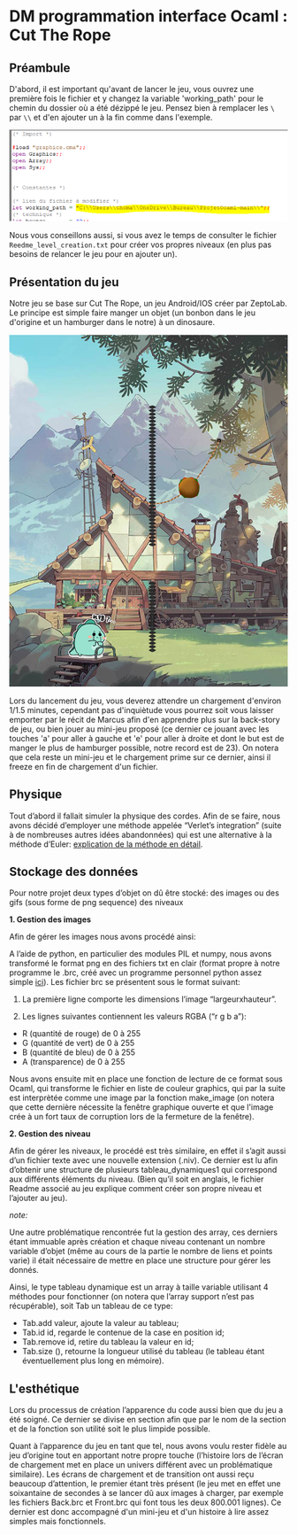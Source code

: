 # DM programmation interface Ocaml : Cut The Rope

## Préambule

D'abord, il est important qu'avant de lancer le jeu, vous ouvrez une première fois le fichier et y changez la variable 'working_path' pour le chemin du dossier où a été dézippé le jeu. Pensez bien à remplacer les `\` par `\\` et d'en ajouter un à la fin comme dans l'exemple.

![This is an image](https://github.com/Adem-hub/ProjetOcaml/blob/7c2606d0c6c1fed453adc4f634b43d8b3fffc606/Captures%20du%20jeu/Working_Path.PNG)

Nous vous conseillons aussi, si vous avez le temps de consulter le fichier `Reedme_level_creation.txt` pour créer vos propres niveaux (en plus pas besoins de relancer le jeu pour en ajouter un).

## Présentation du jeu

Notre jeu se base sur Cut The Rope, un jeu Android/IOS créer par ZeptoLab. Le principe est simple faire manger un objet (un bonbon dans le jeu d'origine et un hamburger dans le notre) à un dinosaure.

![This is an image](https://github.com/Adem-hub/ProjetOcaml/blob/620776c732366b00c2d4711826739d8bb7124e26/Captures%20du%20jeu/Welcome.PNG)

Lors du lancement du jeu, vous deverez attendre un chargement d'environ 1/1.5 minutes, cependant pas d'inquiètude vous pourrez soit vous laisser emporter par le récit de Marcus afin d'en apprendre plus sur la back-story de jeu, ou bien jouer au mini-jeu proposé (ce dernier ce jouant avec les touches 'a' pour aller à gauche et 'e' pour aller à droite et dont le but est de manger le plus de hamburger possible, notre record est de 23). On notera que cela reste un mini-jeu et le chargement prime sur ce dernier, ainsi il freeze en fin de chargement d'un fichier.



## Physique

Tout d’abord il fallait simuler la physique des cordes. Afin de se faire, nous avons décidé d’employer une méthode appelée “Verlet’s integration”
(suite à de nombreuses autres idées abandonnées) qui est une alternative à la méthode d’Euler:
[explication de la méthode en détail](https://fr.wikipedia.org/wiki/Int%C3%A9gration_de_Verlet).

## Stockage des données

Pour notre projet deux types d’objet on dû être stocké:
des images ou des gifs (sous forme de png sequence)
des niveaux

**1. Gestion des images**

Afin de gérer les images nous avons procédé ainsi:

A l’aide de python, en particulier des modules PIL et numpy, nous avons transformé le format png en des fichiers txt en clair (format propre à notre programme le .brc,
créé avec un programme personnel python assez simple [ici](https://colab.research.google.com/drive/18S-ul2-umBW8ydUtrBednBEv2MOYPWHJ?usp=sharing)).
Les fichier brc se présentent sous le format suivant:

1. La première ligne comporte les dimensions l’image “largeurxhauteur”.

2. Les lignes suivantes contiennent les valeurs RGBA (“r g b a”):
- R (quantité de rouge) de 0 à 255
- G (quantité de vert) de 0 à 255
- B (quantité de bleu) de 0 à 255
- A (transparence) de 0 à 255

Nous avons ensuite mit en place une fonction de lecture de ce format sous Ocaml, qui transforme le fichier en liste de couleur graphics, qui par la suite est interprètée comme une image par la fonction make_image (on notera que cette dernière nécessite la fenêtre graphique ouverte et que l'image crée à un fort taux de corruption lors de la fermeture de la fenêtre).

**2. Gestion des niveau**

Afin de gérer les niveaux, le procédé est très similaire, en effet il s’agit aussi d’un fichier texte avec une nouvelle extension (.niv). Ce dernier est lu afin d’obtenir une structure de plusieurs tableau_dynamiques1 qui correspond aux différents éléments du niveau. (Bien qu’il soit en anglais, le fichier Readme associé au jeu explique comment créer son propre niveau et l’ajouter au jeu).

*note:*

Une autre problématique rencontrée fut la gestion des array, ces derniers étant immuable après création et chaque niveau contenant un nombre variable d’objet (même au cours de la partie le nombre de liens et points varie) il était nécessaire de mettre en place une structure pour gérer les donnés.

Ainsi, le type tableau dynamique est un array à taille variable utilisant 4 méthodes pour fonctionner (on notera que l’array support n’est pas récupérable), soit Tab un tableau de ce type:
- Tab.add valeur,  ajoute la valeur au tableau;
- Tab.id id, regarde le contenue de la case en position id;
- Tab.remove id, retire du tableau la valeur en id;
- Tab.size (), retourne la longueur utilisé du tableau (le tableau étant éventuellement plus long en mémoire).

## L'esthétique

Lors du processus de création l’apparence du code aussi bien que du jeu a été soigné. Ce dernier se divise en section afin que par le nom de la section et de la fonction son utilité soit le plus limpide possible.

Quant à l’apparence du jeu en tant que tel, nous avons voulu rester fidèle au jeu d’origine tout en apportant notre propre touche (l’histoire lors de l’écran de chargement met en place un univers différent avec un problématique similaire). Les écrans de chargement et de transition ont aussi reçu beaucoup d’attention, le premier étant très présent (le jeu met en effet une soixantaine de secondes à se lancer dû aux images à charger, par exemple les fichiers Back.brc et Front.brc qui font tous les deux 800.001 lignes). Ce dernier est donc accompagné d'un mini-jeu et d'un histoire à lire assez simples mais fonctionnels.
